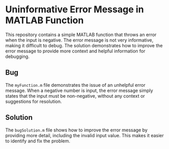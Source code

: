 # Uninformative Error Message in MATLAB Function

This repository contains a simple MATLAB function that throws an error when the input is negative. The error message is not very informative, making it difficult to debug.  The solution demonstrates how to improve the error message to provide more context and helpful information for debugging.

## Bug

The `myFunction.m` file demonstrates the issue of an unhelpful error message.  When a negative number is input, the error message simply states that the input must be non-negative, without any context or suggestions for resolution.

## Solution

The `bugSolution.m` file shows how to improve the error message by providing more detail, including the invalid input value. This makes it easier to identify and fix the problem.
